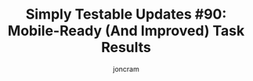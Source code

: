 ---
layout: default
title: "Simply Testable Updates #90: Mobile-Ready (And Improved) Task Results"
author: joncram
continue_reading: false
newsletter:
    issue_number: 90th
    url: https://us5.campaign-archive1.com/?u=ac75e33d993d2b502e333ddd0&amp;id=17ddebefd6
    highlights:
      - <a href="https://us5.campaign-archive1.com/?u=ac75e33d993d2b502e333ddd0&amp;id=17ddebefd6#mobile-ready-and-improved-task-results">Mobile-ready (and improved) task results</a>
    closing_sentence: Expect the next newsletter in a week from now on 28 May 2014
---